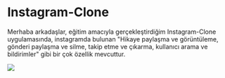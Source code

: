 # Instagram-Clone

Merhaba arkadaşlar, eğitim amacıyla gerçekleştirdiğim Instagram-Clone uygulamasında, instagramda bulunan "Hikaye paylaşma ve görüntüleme, gönderi paylaşma ve silme, takip etme ve çıkarma, kullanıcı arama ve bildirimler" gibi bir çok özellik mevcuttur.

![](https://media.giphy.com/media/fYSNVlUTovcXwwesw6/giphy.gif)
